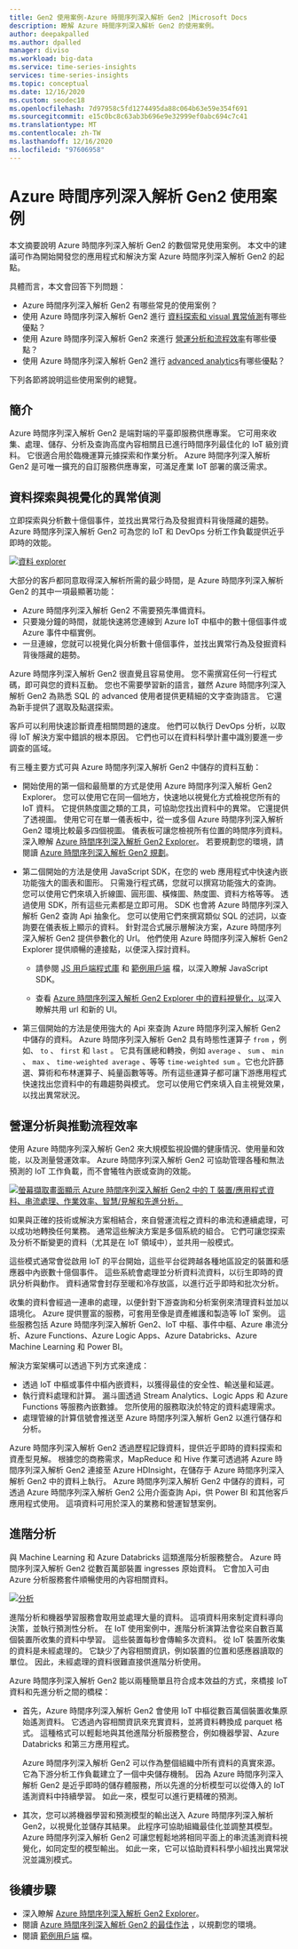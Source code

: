 ```yaml
---
title: Gen2 使用案例-Azure 時間序列深入解析 Gen2 |Microsoft Docs
description: 瞭解 Azure 時間序列深入解析 Gen2 的使用案例。
author: deepakpalled
ms.author: dpalled
manager: diviso
ms.workload: big-data
ms.service: time-series-insights
services: time-series-insights
ms.topic: conceptual
ms.date: 12/16/2020
ms.custom: seodec18
ms.openlocfilehash: 7d97958c5fd1274495da88c064b63e59e354f691
ms.sourcegitcommit: e15c0bc8c63ab3b696e9e32999ef0abc694c7c41
ms.translationtype: MT
ms.contentlocale: zh-TW
ms.lasthandoff: 12/16/2020
ms.locfileid: "97606958"
---
```

# <a name="azure-time-series-insights-gen2-use-cases"></a>Azure 時間序列深入解析 Gen2 使用案例

本文摘要說明 Azure 時間序列深入解析 Gen2 的數個常見使用案例。 本文中的建議可作為開始開發您的應用程式和解決方案 Azure 時間序列深入解析 Gen2 的起點。

具體而言，本文會回答下列問題：

* Azure 時間序列深入解析 Gen2 有哪些常見的使用案例？
* 使用 Azure 時間序列深入解析 Gen2 進行 [資料探索和 visual 異常偵測](#data-exploration-and-visual-anomaly-detection)有哪些優點？
* 使用 Azure 時間序列深入解析 Gen2 來進行 [營運分析和流程效率](#operational-analysis-and-driving-process-efficiency)有哪些優點？
* 使用 Azure 時間序列深入解析 Gen2 進行 [advanced analytics](#advanced-analytics)有哪些優點？

下列各節將說明這些使用案例的總覽。

## <a name="introduction"></a>簡介

Azure 時間序列深入解析 Gen2 是端對端的平臺即服務供應專案。 它可用來收集、處理、儲存、分析及查詢高度內容相關且已進行時間序列最佳化的 IoT 級別資料。 它很適合用於臨機運算元據探索和作業分析。 Azure 時間序列深入解析 Gen2 是可唯一擴充的自訂服務供應專案，可滿足產業 IoT 部署的廣泛需求。

## <a name="data-exploration-and-visual-anomaly-detection"></a>資料探索與視覺化的異常偵測

立即探索與分析數十億個事件，並找出異常行為及發掘資料背後隱藏的趨勢。 Azure 時間序列深入解析 Gen2 可為您的 IoT 和 DevOps 分析工作負載提供近乎即時的效能。

[![資料 explorer](media/v2-update-use-cases/data-explorer.png)](media/v2-update-use-cases/data-explorer.png#lightbox)

大部分的客戶都同意取得深入解析所需的最少時間，是 Azure 時間序列深入解析 Gen2 的其中一項最顯著功能：

* Azure 時間序列深入解析 Gen2 不需要預先準備資料。
* 只要幾分鐘的時間，就能快速將您連線到 Azure IoT 中樞中的數十億個事件或 Azure 事件中樞實例。
* 一旦連線，您就可以視覺化與分析數十億個事件，並找出異常行為及發掘資料背後隱藏的趨勢。

Azure 時間序列深入解析 Gen2 很直覺且容易使用。 您不需撰寫任何一行程式碼，即可與您的資料互動。 您也不需要學習新的語言，雖然 Azure 時間序列深入解析 Gen2 為熟悉 SQL 的 advanced 使用者提供更精細的文字查詢語言。 它還為新手提供了選取及點選探索。

客戶可以利用快速診斷資產相關問題的速度。 他們可以執行 DevOps 分析，以取得 IoT 解決方案中錯誤的根本原因。 它們也可以在資料科學計畫中識別要進一步調查的區域。

有三種主要方式可與 Azure 時間序列深入解析 Gen2 中儲存的資料互動：

* 開始使用的第一個和最簡單的方式是使用 Azure 時間序列深入解析 Gen2 Explorer。 您可以使用它在同一個地方，快速地以視覺化方式檢視您所有的 IoT 資料。 它提供熱度圖之類的工具，可協助您找出資料中的異常。 它還提供了透視圖。 使用它可在單一儀表板中，從一或多個 Azure 時間序列深入解析 Gen2 環境比較最多四個視圖。 儀表板可讓您檢視所有位置的時間序列資料。 深入瞭解 [Azure 時間序列深入解析 Gen2 Explorer](./concepts-ux-panels.md)。 若要規劃您的環境，請閱讀 [Azure 時間序列深入解析 Gen2 規劃](./how-to-plan-your-environment.md)。

* 第二個開始的方法是使用 JavaScript SDK，在您的 web 應用程式中快速內嵌功能強大的圖表和圖形。 只需幾行程式碼，您就可以撰寫功能強大的查詢。 您可以使用它們來填入折線圖、圓形圖、橫條圖、熱度圖、資料方格等等。 透過使用 SDK，所有這些元素都是立即可用。 SDK 也會將 Azure 時間序列深入解析 Gen2 查詢 Api 抽象化。 您可以使用它們來撰寫類似 SQL 的述詞，以查詢要在儀表板上顯示的資料。 針對混合式展示層解決方案，Azure 時間序列深入解析 Gen2 提供參數化的 Url。 他們使用 Azure 時間序列深入解析 Gen2 Explorer 提供順暢的連接點，以便深入探討資料。

  * 請參閱 [JS 用戶端程式庫](https://github.com/microsoft/tsiclient/blob/master/docs/API.md) 和 [範例用戶端](https://github.com/Microsoft/tsiclient) 檔，以深入瞭解 JavaScript SDK。

  * 查看 [Azure 時間序列深入解析 Gen2 Explorer 中的資料視覺化，以](./concepts-ux-panels.md)深入瞭解共用 url 和新的 UI。

* 第三個開始的方法是使用強大的 Api 來查詢 Azure 時間序列深入解析 Gen2 中儲存的資料。 Azure 時間序列深入解析 Gen2 具有時態性運算子 `from` ，例如、 `to` 、 `first` 和 `last` 。 它具有匯總和轉換，例如 `average` 、 `sum` 、 `min` 、 `max` 、 `time-weighted average` 、等等 `time-weighted sum` 。它也允許篩選、算術和布林運算子、純量函數等等。所有這些運算子都可讓下游應用程式快速找出您資料中的有趣趨勢與模式。 您可以使用它們來填入自主視覺效果，以找出異常狀況。

## <a name="operational-analysis-and-driving-process-efficiency"></a>營運分析與推動流程效率

使用 Azure 時間序列深入解析 Gen2 來大規模監視設備的健康情況、使用量和效能，以及測量營運效率。 Azure 時間序列深入解析 Gen2 可協助管理各種和無法預測的 IoT 工作負載，而不會犧牲內嵌或查詢的效能。

[![螢幕擷取畫面顯示 Azure 時間序列深入解析 Gen2 中的 T 裝置/應用程式資料、串流處理、作業效率、智慧/見解和先進分析。](media/v2-update-use-cases/overview.png)](media/v2-update-use-cases/overview.png#lightbox)

如果與正確的技術或解決方案相結合，來自營運流程之資料的串流和連續處理，可以成功地轉換任何業務。 通常這些解決方案是多個系統的組合。 它們可讓您探索及分析不斷變更的資料（尤其是在 IoT 領域中），並共用一般模式。

這些模式通常會從啟用 IoT 的平台開始，這些平台從跨越各種地區設定的裝置和感應器中內嵌數十億個事件。 這些系統會處理並分析資料流資料，以衍生即時的資訊分析與動作。 資料通常會封存至暖和冷存放區，以進行近乎即時和批次分析。

收集的資料會經過一連串的處理，以便針對下游查詢和分析案例來清理資料並加以語境化。 Azure 提供豐富的服務，可套用至像是資產維護和製造等 IoT 案例。 這些服務包括 Azure 時間序列深入解析 Gen2、IoT 中樞、事件中樞、Azure 串流分析、Azure Functions、Azure Logic Apps、Azure Databricks、Azure Machine Learning 和 Power BI。

解決方案架構可以透過下列方式來達成：

* 透過 IoT 中樞或事件中樞內嵌資料，以獲得最佳的安全性、輸送量和延遲。
* 執行資料處理和計算。 漏斗圖透過 Stream Analytics、Logic Apps 和 Azure Functions 等服務內嵌數據。 您所使用的服務取決於特定的資料處理需求。
* 處理管線的計算信號會推送至 Azure 時間序列深入解析 Gen2 以進行儲存和分析。

Azure 時間序列深入解析 Gen2 透過歷程記錄資料，提供近乎即時的資料探索和資產型見解。 根據您的商務需求，MapReduce 和 Hive 作業可透過將 Azure 時間序列深入解析 Gen2 連接至 Azure HDInsight，在儲存于 Azure 時間序列深入解析 Gen2 中的資料上執行。 Azure 時間序列深入解析 Gen2 中儲存的資料，可透過 Azure 時間序列深入解析 Gen2 公用介面查詢 Api，供 Power BI 和其他客戶應用程式使用。 這項資料可用於深入的業務和營運智慧案例。

## <a name="advanced-analytics"></a>進階分析

與 Machine Learning 和 Azure Databricks 這類進階分析服務整合。 Azure 時間序列深入解析 Gen2 從數百萬部裝置 ingresses 原始資料。 它會加入可由 Azure 分析服務套件順暢使用的內容相關資料。

[![分析](media/v2-update-use-cases/advanced-analytics.png)](media/v2-update-use-cases/advanced-analytics.png#lightbox)

進階分析和機器學習服務會取用並處理大量的資料。 這項資料用來制定資料導向決策，並執行預測性分析。 在 IoT 使用案例中，進階分析演算法會從來自數百萬個裝置所收集的資料中學習。 這些裝置每秒會傳輸多次資料。 從 IoT 裝置所收集的資料是未經處理的。 它缺少了內容相關資訊，例如裝置的位置和感應器讀取的單位。 因此，未經處理的資料很難直接供進階分析使用。

Azure 時間序列深入解析 Gen2 能以兩種簡單且符合成本效益的方式，來橋接 IoT 資料和先進分析之間的橋樑：

* 首先，Azure 時間序列深入解析 Gen2 會使用 IoT 中樞從數百萬個裝置收集原始遙測資料。 它透過內容相關資訊來充實資料，並將資料轉換成 parquet 格式。 這種格式可以輕鬆地與其他進階分析服務整合，例如機器學習、Azure Databricks 和第三方應用程式。

    Azure 時間序列深入解析 Gen2 可以作為整個組織中所有資料的真實來源。 它為下游分析工作負載建立了一個中央儲存機制。 因為 Azure 時間序列深入解析 Gen2 是近乎即時的儲存體服務，所以先進的分析模型可以從傳入的 IoT 遙測資料中持續學習。 如此一來，模型可以進行更精確的預測。

* 其次，您可以將機器學習和預測模型的輸出送入 Azure 時間序列深入解析 Gen2，以視覺化並儲存其結果。 此程序可協助組織最佳化並調整其模型。 Azure 時間序列深入解析 Gen2 可讓您輕鬆地將相同平面上的串流遙測資料視覺化，如同定型的模型輸出。 如此一來，它可以協助資料科學小組找出異常狀況並識別模式。

## <a name="next-steps"></a>後續步驟

* 深入瞭解 [Azure 時間序列深入解析 Gen2 Explorer](./concepts-ux-panels.md)。
* 閱讀 [Azure 時間序列深入解析 Gen2 的最佳作法](./how-to-plan-your-environment.md) ，以規劃您的環境。
* 閱讀 [範例用戶端](https://github.com/Microsoft/tsiclient) 檔。
